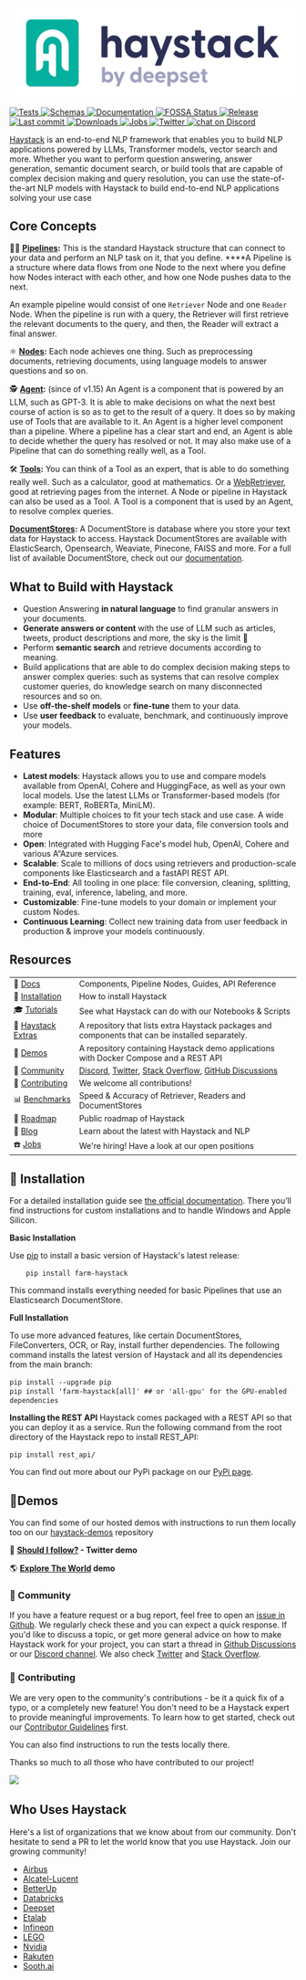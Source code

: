 <p align="center">
  <a href="https://www.deepset.ai/haystack/"><img src="https://raw.githubusercontent.com/deepset-ai/haystack/main/docs/img/haystack_logo_colored.png" alt="Haystack"></a>
</p>

<p>
    <a href="https://github.com/deepset-ai/haystack/actions/workflows/tests.yml">
        <img alt="Tests" src="https://github.com/deepset-ai/haystack/workflows/Tests/badge.svg?branch=main">
    </a>
    <a href="https://github.com/deepset-ai/haystack-json-schema/actions/workflows/schemas.yml">
        <img alt="Schemas" src="https://github.com/deepset-ai/haystack-json-schema/actions/workflows/schemas.yml/badge.svg">
    </a>
    <a href="https://docs.haystack.deepset.ai">
        <img alt="Documentation" src="https://img.shields.io/website?label=documentation&up_message=online&url=https%3A%2F%2Fdocs.haystack.deepset.ai">
    </a>
    <a href="https://app.fossa.com/projects/custom%2B24445%2Fgithub.com%2Fdeepset-ai%2Fhaystack?ref=badge_shield">
        <img alt="FOSSA Status" src="https://app.fossa.com/api/projects/custom%2B24445%2Fgithub.com%2Fdeepset-ai%2Fhaystack.svg?type=shield"/>
    </a>
    <a href="https://github.com/deepset-ai/haystack/releases">
        <img alt="Release" src="https://img.shields.io/github/release/deepset-ai/haystack">
    </a>
    <a href="https://github.com/deepset-ai/haystack/commits/main">
        <img alt="Last commit" src="https://img.shields.io/github/last-commit/deepset-ai/haystack">
    </a>
    <a href="https://pepy.tech/project/farm-haystack">
        <img alt="Downloads" src="https://pepy.tech/badge/farm-haystack/month">
    </a>
    <a href="https://www.deepset.ai/jobs">
        <img alt="Jobs" src="https://img.shields.io/badge/Jobs-We're%20hiring-blue">
    </a>
        <a href="https://twitter.com/intent/follow?screen_name=deepset_ai">
        <img alt="Twitter" src="https://img.shields.io/badge/follow-%40deepset_ai-1DA1F2?logo=twitter">
    </a>
    <a href="https://discord.com/invite/qZxjM4bAHU">
        <img alt="chat on Discord" src="https://img.shields.io/discord/993534733298450452?logo=discord">
    </a>
</p>

[Haystack](https://haystack.deepset.ai/) is an end-to-end NLP framework that enables you to build NLP applications powered by LLMs, Transformer models, vector search and more. Whether you want to perform question answering, answer generation, semantic document search, or build tools that are capable of complex decision making and query resolution, you can use the state-of-the-art NLP models with Haystack to build end-to-end NLP applications solving your use case

## Core Concepts

🏃‍♀️ **[Pipelines](https://docs.haystack.deepset.ai/docs/pipelines):** This is the standard Haystack structure that can connect to your data and perform an NLP task on it, that you define. ****A Pipeline is a structure where data flows from one Node to the next where you define how Nodes interact with each other, and how one Node pushes data to the next.

An example pipeline would consist of one `Retriever` Node and one `Reader` Node. When the pipeline is run with a query, the Retriever will first retrieve the relevant documents to the query, and then, the Reader will extract a final answer.

⚛️ **[Nodes](https://docs.haystack.deepset.ai/docs/nodes_overview):** Each node achieves one thing. Such as preprocessing documents, retrieving documents, using language models to answer questions and so on.

🕵️ **[Agent](https://docs.haystack.deepset.ai/v1.15/docs/agent):** (since of v1.15) An Agent is a component that is powered by an LLM, such as GPT-3. It is able to make decisions on what the next best course of action is so as to get to the result of a query. It does so by making use of Tools that are available to it. An Agent is a higher level component than a pipeline. Where a pipeline has a clear start and end, an Agent is able to decide whether the query has resolved or not. It may also make use of a Pipeline that can do something really well, as a Tool.

🛠️ **[Tools](https://docs.haystack.deepset.ai/v1.15/docs/agent#tools):** You can think of a Tool as an expert, that is able to do something really well. Such as a calculator, good at mathematics. Or a [WebRetriever](https://docs.haystack.deepset.ai/v1.15/docs/agent#web-tools), good at retrieving pages from the internet. A Node or pipeline in Haystack can also be used as a Tool. A Tool is a component that is used by an Agent, to resolve complex queries.

**[DocumentStores](https://docs.haystack.deepset.ai/docs/document_store):** A DocumentStore is database where you store your text data for Haystack to access. Haystack DocumentStores are available with ElasticSearch, Opensearch, Weaviate, Pinecone, FAISS and more. For a full list of available DocumentStore, check out our [documentation](https://docs.haystack.deepset.ai/docs/document_store).

## What to Build with Haystack

-   Question Answering **in natural language** to find granular answers in your documents.
-   **Generate answers or content** with the use of LLM such as articles, tweets, product descriptions and more, the sky is the limit 🚀
-   Perform **semantic search** and retrieve documents according to meaning.
-   Build applications that are able to do complex decision making steps to answer complex queries: such as systems that can resolve complex customer queries, do knowledge search on many disconnected resources and so on.
-   Use **off-the-shelf models** or **fine-tune** them to your data.
-   Use **user feedback** to evaluate, benchmark, and continuously improve your models.

## Features

-   **Latest models**: Haystack allows you to use and compare models available from OpenAI, Cohere and HuggingFace, as well as your own local models. Use the latest LLMs or Transformer-based models (for example: BERT, RoBERTa, MiniLM).
-   **Modular**: Multiple choices to fit your tech stack and use case. A wide choice of DocumentStores to store your data, file conversion tools and more
-   **Open**: Integrated with Hugging Face's model hub, OpenAI, Cohere and various A“Azure services.
-   **Scalable**: Scale to millions of docs using retrievers and production-scale components like Elasticsearch and a fastAPI REST API.
-   **End-to-End**: All tooling in one place: file conversion, cleaning, splitting, training, eval, inference, labeling, and more.
-   **Customizable**: Fine-tune models to your domain or implement your custom Nodes.
-   **Continuous Learning**: Collect new training data from user feedback in production & improve your models continuously.

## Resources
|                                                                                               |                                                                                                                                                                                                                                                   |
| --------------------------------------------------------------------------------------------- | ------------------------------------------------------------------------------------------------------------------------------------------------------------------------------------------------------------------------------------------------- |
| 📒 [Docs](https://docs.haystack.deepset.ai)                                             | Components, Pipeline Nodes, Guides, API Reference                                                                                                                                                                                                 |
| 💾 [Installation](https://github.com/deepset-ai/haystack#floppy_disk-installation) | How to install Haystack                                                                                                                                                                                                                           |
| 🎓 [Tutorials](https://github.com/deepset-ai/haystack#mortar_board-tutorials)     | See what Haystack can do with our Notebooks & Scripts                                                                                                                                                                                             |
| 🎉 [Haystack Extras](https://github.com/deepset-ai/haystack-extras)               | A repository that lists extra Haystack packages and components that can be installed separately.                                                                                                                                                                                             |
| 🔰 [Demos](https://github.com/deepset-ai/haystack-demos)           | A repository containing Haystack demo applications with Docker Compose and a REST API                                                                                                                                                                                  |
| 🖖 [Community](https://github.com/deepset-ai/haystack#vulcan_salute-community)   | [Discord](https://haystack.deepset.ai/community/join), [Twitter](https://twitter.com/deepset_ai), [Stack Overflow](https://stackoverflow.com/questions/tagged/haystack), [GitHub Discussions](https://github.com/deepset-ai/haystack/discussions) |
| 💙 [Contributing](https://github.com/deepset-ai/haystack#heart-contributing)             | We welcome all contributions!                                                                                                                                                                                                                     |
| 📊 [Benchmarks](https://haystack.deepset.ai/benchmarks/)                             | Speed & Accuracy of Retriever, Readers and DocumentStores                                                                                                                                                                                         |
| 🔭 [Roadmap](https://haystack.deepset.ai/overview/roadmap)                           | Public roadmap of Haystack                                                                                                                                                                                                                        |
| 📰 [Blog](https://haystack.deepset.ai/bloh)                                             | Learn about the latest with Haystack and NLP                                                                                                                                                                   |
| ☎️ [Jobs](https://www.deepset.ai/jobs)                                                   | We're hiring! Have a look at our open positions                                                                                                                                                                                                   |


## 💾 Installation

For a detailed installation guide see [the official documentation](https://docs.haystack.deepset.ai/docs/installation). There you’ll find instructions for custom installations and to handle Windows and Apple Silicon.

**Basic Installation**

Use [pip](https://github.com/pypa/pip) to install a basic version of Haystack's latest release:

```
    pip install farm-haystack
```

This command installs everything needed for basic Pipelines that use an Elasticsearch DocumentStore.

**Full Installation**

To use more advanced features, like certain DocumentStores, FileConverters, OCR, or Ray, install further dependencies. The following command installs the latest version of Haystack and all its dependencies from the main branch:

```
pip install --upgrade pip
pip install 'farm-haystack[all]' ## or 'all-gpu' for the GPU-enabled dependencies
```

**Installing the REST API** Haystack comes packaged with a REST API so that you can deploy it as a service. Run the following command from the root directory of the Haystack repo to install REST_API:

```
pip install rest_api/
```

You can find out more about our PyPi package on our [PyPi page](https://pypi.org/project/farm-haystack/).

## 🔰Demos

You can find some of our hosted demos with instructions to run them locally too on our [haystack-demos](https://github.com/deepset-ai/haystack-demos) repository

🐥 **[Should I follow?](https://huggingface.co/spaces/deepset/should-i-follow) - Twitter demo**

🌎 **[Explore The World](https://haystack-demo.deepset.ai/) demo**

### 🖖 Community

If you have a feature request or a bug report, feel free to open an [issue in Github](https://github.com/deepset-ai/haystack/issues). We regularly check these and you can expect a quick response. If you'd like to discuss a topic, or get more general advice on how to make Haystack work for your project, you can start a thread in [Github Discussions](https://github.com/deepset-ai/haystack/discussions) or our [Discord channel](https://haystack.deepset.ai/community). We also check [Twitter](https://twitter.com/deepset_ai) and [Stack Overflow](https://stackoverflow.com/questions/tagged/haystack).

### 💙 Contributing

We are very open to the community's contributions - be it a quick fix of a typo, or a completely new feature! You don't need to be a Haystack expert to provide meaningful improvements. To learn how to get started, check out our [Contributor Guidelines](https://github.com/deepset-ai/haystack/blob/main/CONTRIBUTING.md) first.

You can also find instructions to run the tests locally there.

Thanks so much to all those who have contributed to our project!

<a href="[](https://github.com/deepset-ai/haystack/graphs/contributors)[https://github.com/deepset-ai/haystack/graphs/contributors](https://github.com/deepset-ai/haystack/graphs/contributors)"> <img src="[](https://contrib.rocks/image?repo=deepset-ai/haystack)[https://contrib.rocks/image?repo=deepset-ai/haystack](https://contrib.rocks/image?repo=deepset-ai/haystack)" /> </a>

## Who Uses Haystack

Here's a list of organizations that we know about from our community. Don't hesitate to send a PR to let the world know that you use Haystack. Join our growing community!

-   [Airbus](https://www.airbus.com/en)
-   [Alcatel-Lucent](https://www.al-enterprise.com/)
-   [BetterUp](https://www.betterup.com/)
-   [Databricks](https://www.databricks.com/)
-   [Deepset](https://deepset.ai/)
-   [Etalab](https://www.etalab.gouv.fr/)
-   [Infineon](https://www.infineon.com/)
-   [LEGO](https://www.lego.com/)
-   [Nvidia](https://www.nvidia.com/en-us/)
-   [Rakuten](https://www.rakuten.com/)
-   [Sooth.ai](https://sooth.ai/)
